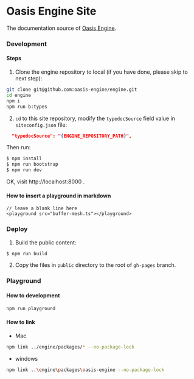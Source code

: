 # Oasis Engine Site

The documentation source of [Oasis Engine](https://github.com/oasis-engine/engine).

### Development

#### Steps

1. Clone the engine repository to local (if you have done, please skip to next step):

```bash
git clone git@github.com:oasis-engine/engine.git
cd engine
npm i
npm run b:types
```

2. `cd` to this site repository, modify the `typedocSource`  field value in `siteconfig.json` file:

```json
  "typedocSource": "{ENGINE_REPOSITORY_PATH}",
```

Then run:

```bash
$ npm install
$ npm run bootstrap
$ npm run dev
```

OK, visit http://localhost:8000 .

#### How to insert a playground in markdown
```
// leave a blank line here
<playground src="buffer-mesh.ts"></playground>
```

### Deploy

1. Build the public content:

```bash
$ npm run build
```

2. Copy the files in `public` directory to the root of `gh-pages` branch.



### Playground

#### How to development
```bash
npm run playground
```

#### How to link
* Mac
```bash
npm link ../engine/packages/* --no-package-lock
```
* windows
```bash
npm link ..\engine\packages\oasis-engine --no-package-lock
```